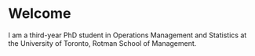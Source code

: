 # Welcome
I am a third-year PhD student in Operations Management and Statistics at the University of Toronto, Rotman School of Management. 
